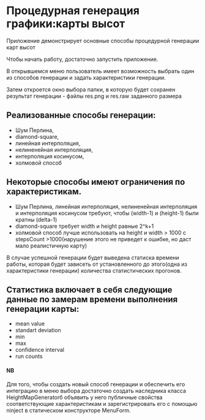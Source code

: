 # Процедурная генерация графики:карты высот

Приложение демонстрирует основные способы процедурной генерации карт высот

Чтобы начать работу, достаточно запустить приложение.

В открывшемся меню пользователь имеет возможность выбрать один из способов генерации 
и задать характеристики генерации.

Затем откроется окно выбора папки, в которую будет сохранен результат генерации - файлы res.png и res.raw заданного размера

## Реализованные способы генерации:
- Шум Перлина,
- diamond-square,
- линейная интерполяция,
- нелиненейная интерполяция,
- интерполяция косинусом,
- холмовой способ

## Некоторые способы имеют ограничения по характеристикам.

- Шум Перлина, линейная интерполяция, нелиненейная интерполяция и интерполяция косинусом требуют, чтобы
(width-1) и (height-1) были кратны (delta-1)
- diamond-square требует width и height равные 2^k+1
- холмовой способ лучше использовать на height и width > 1000 с stepsCount >1000(нарушение этого не приведет к ошибке, но даст мало реалистичную карту)

В случае успешной генерации будет выведена статиска времени работы, которая будет зависеть 
от установленного до этого(одна из характеристики генерации) количества статистических прогонов.

## Статистика включает в себя следующие данные по замерам времени выполнения генерации карты:
- mean value
- standart deviation
- min
- max
- confidence interval
- run counts

#### NB

Для того, чтобы создать новый способ генерации и обеспечить его интеграцию в меню выбора достаточно создать наследника класса 
HeightMapGeneratorб объявить у него публичные свойства соответствующие характеристикам и зарегистрировать
его с помощью ninject в статическом конструкторе MenuForm.




